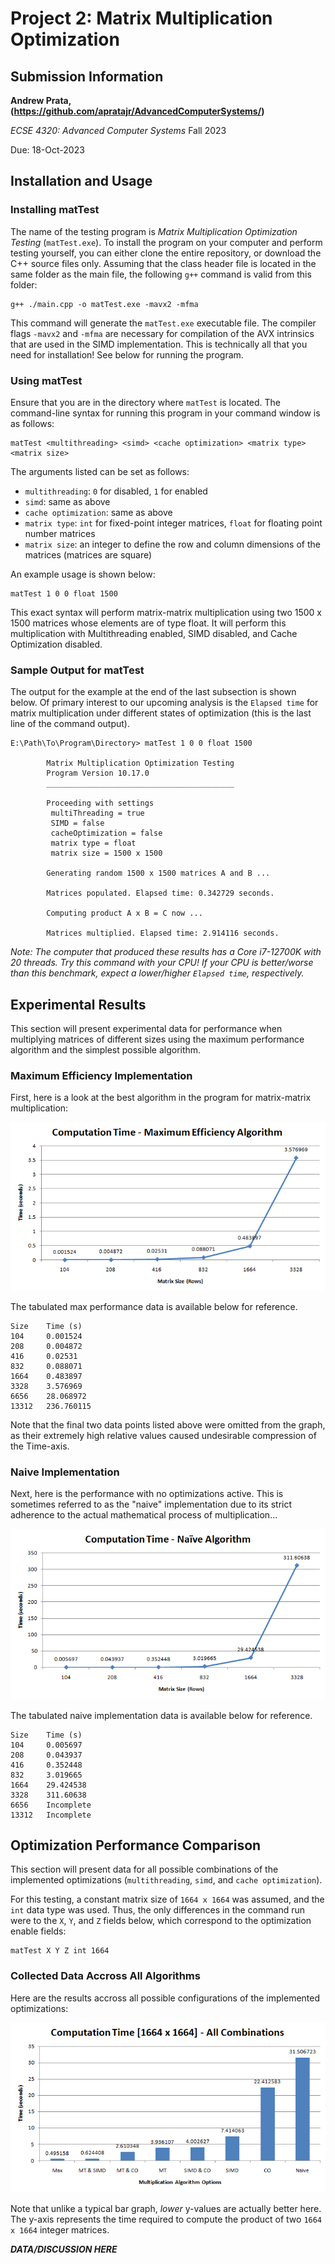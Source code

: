 # Project 2: Matrix Multiplication Optimization

## Submission Information

**Andrew Prata, (https://github.com/apratajr/AdvancedComputerSystems/)**

*ECSE 4320: Advanced Computer Systems* Fall 2023

Due: 18-Oct-2023

## Installation and Usage

### Installing matTest
The name of the testing program is *Matrix Multiplication Optimization Testing* (`matTest.exe`). To install the program on your computer and perform testing yourself, you can either clone the entire repository, or download the C++ source files only. Assuming that the class header file is located in the same folder as the main file, the following `g++` command is valid from this folder:

    g++ ./main.cpp -o matTest.exe -mavx2 -mfma

This command will generate the `matTest.exe` executable file. The compiler flags `-mavx2` and `-mfma` are necessary for compilation of the AVX intrinsics that are used in the SIMD implementation. This is technically all that you need for installation! See below for running the program. 
### Using matTest
Ensure that you are in the directory where `matTest` is located. The command-line syntax for running this program in your command window is as follows:

    matTest <multithreading> <simd> <cache optimization> <matrix type> <matrix size>

The arguments listed can be set as follows:

- `multithreading`: `0` for disabled, `1` for enabled
- `simd`: same as above
- `cache optimization`: same as above
- `matrix type`: `int` for fixed-point integer matrices, `float` for floating point number matrices
- `matrix size`: an integer to define the row and column dimensions of the matrices (matrices are square)

An example usage is shown below:

    matTest 1 0 0 float 1500

This exact syntax will perform matrix-matrix multiplication using two 1500 x  1500 matrices whose elements are of type float. It will perform this multiplication with Multithreading enabled, SIMD disabled, and Cache Optimization disabled.

### Sample Output for matTest

The output for the example at the end of the last subsection is shown below. Of primary interest to our upcoming analysis is the `Elapsed time` for matrix multiplication under different states of optimization (this is the last line of the command output).

    E:\Path\To\Program\Directory> matTest 1 0 0 float 1500

            Matrix Multiplication Optimization Testing
            Program Version 10.17.0
            __________________________________________

            Proceeding with settings
             multiThreading = true
             SIMD = false
             cacheOptimization = false
             matrix type = float
             matrix size = 1500 x 1500

            Generating random 1500 x 1500 matrices A and B ...

            Matrices populated. Elapsed time: 0.342729 seconds.

            Computing product A x B = C now ...

            Matrices multiplied. Elapsed time: 2.914116 seconds.

*Note: The computer that produced these results has a Core i7-12700K with 20 threads. Try this command with your CPU! If your CPU is better/worse than this benchmark, expect a lower/higher `Elapsed time`, respectively.*

## Experimental Results
This section will present experimental data for performance when multiplying matrices of different sizes using the maximum performance algorithm and the simplest possible algorithm.

### Maximum Efficiency Implementation

First, here is a look at the best algorithm in the program for matrix-matrix multiplication:

<div style="text-align: center;">
<img src="sizecomparison_maximum.png"></div>

The tabulated max performance data is available below for reference.

    Size    Time (s)
    104	    0.001524
    208	    0.004872
    416	    0.02531
    832	    0.088071
    1664	0.483897
    3328	3.576969
    6656	28.068972
    13312	236.760115

Note that the final two data points listed above were omitted from the graph, as their extremely high relative values caused undesirable compression of the Time-axis.

### Naive Implementation

Next, here is the performance with no optimizations active. This is sometimes referred to as the "naive" implementation due to its strict adherence to the actual mathematical process of multiplication...

<div style="text-align: center;">
<img src="sizecomparison_naive.png"></div>

The tabulated naive implementation data is available below for reference.

    Size    Time (s)
    104	    0.005697
    208	    0.043937
    416	    0.352448
    832	    3.019665
    1664	29.424538
    3328	311.60638
    6656	Incomplete
    13312	Incomplete


## Optimization Performance Comparison
This section will present data for all possible combinations of the implemented optimizations (`multithreading`, `simd`, and `cache optimization`).

For this testing, a constant matrix size of `1664 x 1664` was assumed, and the `int` data type was used. Thus, the only differences in the command run were to the `X`, `Y`, and `Z` fields below, which correspond to the optimization enable fields:

    matTest X Y Z int 1664

### Collected Data Accross All Algorithms
Here are the results accross all possible configurations of the implemented optimizations:

<div style="text-align: center;">
<img src="algocomparison_1664.png"></div>

Note that unlike a typical bar graph, *lower* y-values are actually better here. The y-axis represents the time required to compute the product of two `1664 x 1664` integer matrices.

***DATA/DISCUSSION HERE***